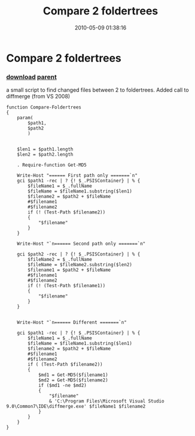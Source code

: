﻿---
pid:            1827
parent:         1826
children:       
poster:         Bernd Kriszio
title:          Compare 2 foldertrees
date:           2010-05-09 01:38:16
description:    a small script to find changed files between 2 to foldertrees. Added call to diffmerge (from VS 2008) 
format:         posh
---

# Compare 2 foldertrees

### [download](1827.ps1) [parent](1826.md) 

a small script to find changed files between 2 to foldertrees. Added call to diffmerge (from VS 2008) 

```posh
function Compare-Foldertrees 
{
    param(
        $path1, 
        $path2
        )


    $len1 = $path1.length 
    $len2 = $path2.length 

    . Require-function Get-MD5

    Write-Host "====== First path only =======`n"
    gci $path1 -rec | ? {! $_.PSISContainer} | % { 
        $fileName1 = $_.fullName
        $fileName = $fileName1.substring($len1)
        $filename2 = $path2 + $fileName
        #$filename1
        #$filename2
        if (! (Test-Path $filename2))
        {
            "$filename"
        } 
    }

    Write-Host "`n====== Second path only =======`n"

    gci $path2 -rec | ? {! $_.PSISContainer} | % { 
        $fileName2 = $_.fullName
        $fileName = $fileName2.substring($len2)
        $filename1 = $path2 + $fileName
        #$filename1
        #$filename2
        if (! (Test-Path $filename1))
        {
            "$filename"
        } 
    }


    Write-Host "`n====== Different =======`n"

    gci $path1 -rec | ? {! $_.PSISContainer} | % { 
        $fileName1 = $_.fullName
        $fileName = $fileName1.substring($len1)
        $filename2 = $path2 + $fileName
        #$filename1
        #$filename2
        if ( (Test-Path $filename2))
        {
            $md1 = Get-MD5($filename1)
            $md2 = Get-MD5($filename2)
            if ($md1 -ne $md2)
            {
                "$filename"
                & 'C:\Program Files\Microsoft Visual Studio 9.0\Common7\IDE\diffmerge.exe' $fileName1 $filename2 
            }
        } 
    }
}
```
